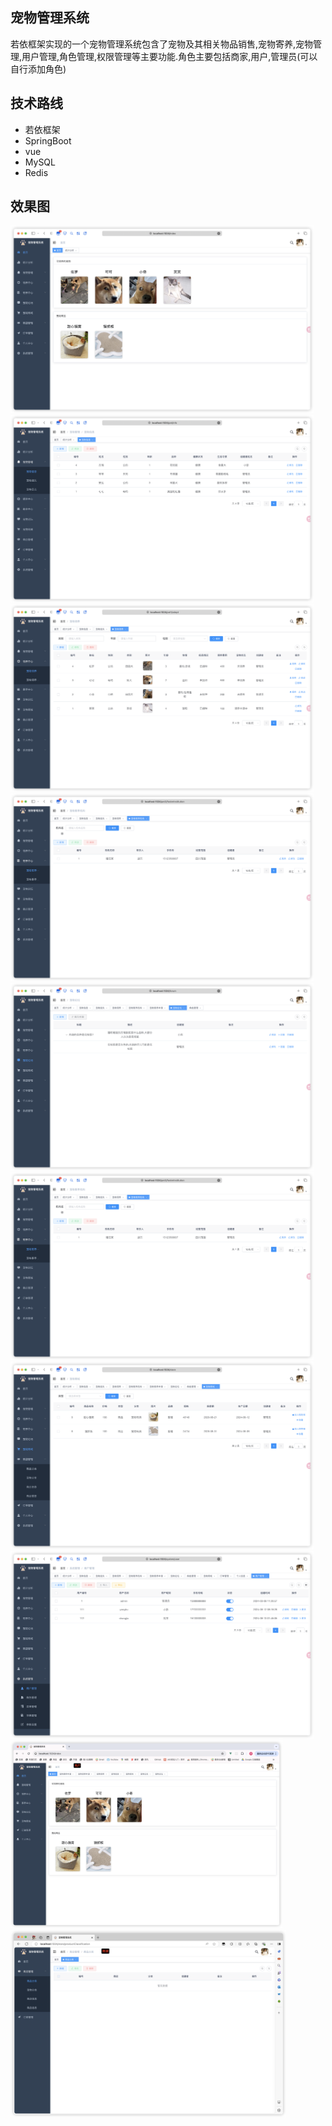 ## 宠物管理系统
若依框架实现的一个宠物管理系统包含了宠物及其相关物品销售,宠物寄养,宠物管理,用户管理,角色管理,权限管理等主要功能.角色主要包括商家,用户,管理员(可以自行添加角色)
## 技术路线
- 若依框架
- SpringBoot
- vue
- MySQL
- Redis
## 效果图
<img height="300" src="https://github.com/WangXuezhang0522/image/blob/main/%E5%9B%BE%E5%BA%8A/36441723514742_.pic_hd.jpg?raw=true"><img height="300" src="https://github.com/WangXuezhang0522/image/blob/main/%E5%9B%BE%E5%BA%8A/36461723514742_.pic.jpg?raw=true"><img height="300" src="https://github.com/WangXuezhang0522/image/blob/main/%E5%9B%BE%E5%BA%8A/36471723514743_.pic.jpg?raw=true"><img height="300" src="https://github.com/WangXuezhang0522/image/blob/main/%E5%9B%BE%E5%BA%8A/36481723514743_.pic.jpg?raw=true"><img height="300" src="https://github.com/WangXuezhang0522/image/blob/main/%E5%9B%BE%E5%BA%8A/36491723514743_.pic.jpg?raw=true"><img height="300" src="https://github.com/WangXuezhang0522/image/blob/main/%E5%9B%BE%E5%BA%8A/36481723514743_.pic.jpg?raw=true"><img height="300" src="https://github.com/WangXuezhang0522/image/blob/main/%E5%9B%BE%E5%BA%8A/36501723514743_.pic.jpg?raw=true"><img height="300" src="https://github.com/WangXuezhang0522/image/blob/main/%E5%9B%BE%E5%BA%8A/36521723514743_.pic.jpg?raw=true"><img height="300" src="https://github.com/WangXuezhang0522/image/blob/main/%E5%9B%BE%E5%BA%8A/36531723514875_.pic_hd.jpg?raw=true"><img height="300" src="https://github.com/WangXuezhang0522/image/blob/main/%E5%9B%BE%E5%BA%8A/36541723514875_.pic.jpg?raw=true">
